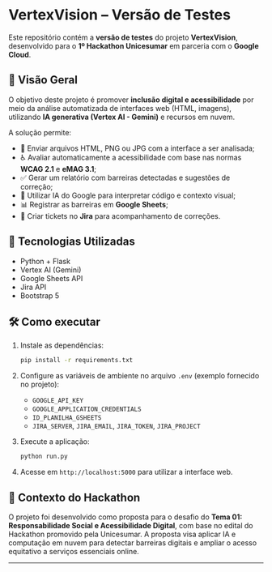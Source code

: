 
# VertexVision – Versão de Testes

Este repositório contém a **versão de testes** do projeto **VertexVision**, desenvolvido para o **1º Hackathon Unicesumar** em parceria com o **Google Cloud**.

## 📌 Visão Geral

O objetivo deste projeto é promover **inclusão digital e acessibilidade** por meio da análise automatizada de interfaces web (HTML, imagens), utilizando **IA generativa (Vertex AI - Gemini)** e recursos em nuvem.

A solução permite:

- 📂 Enviar arquivos HTML, PNG ou JPG com a interface a ser analisada;
- ♿ Avaliar automaticamente a acessibilidade com base nas normas **WCAG 2.1** e **eMAG 3.1**;
- ✅ Gerar um relatório com barreiras detectadas e sugestões de correção;
- 🧠 Utilizar IA do Google para interpretar código e contexto visual;
- 📊 Registrar as barreiras em **Google Sheets**;
- 🧾 Criar tickets no **Jira** para acompanhamento de correções.

## 🚀 Tecnologias Utilizadas

- Python + Flask
- Vertex AI (Gemini)
- Google Sheets API
- Jira API
- Bootstrap 5

## 🛠 Como executar

1. Instale as dependências:
   ```bash
   pip install -r requirements.txt
   ```

2. Configure as variáveis de ambiente no arquivo `.env` (exemplo fornecido no projeto):
   - `GOOGLE_API_KEY`
   - `GOOGLE_APPLICATION_CREDENTIALS`
   - `ID_PLANILHA_GSHEETS`
   - `JIRA_SERVER`, `JIRA_EMAIL`, `JIRA_TOKEN`, `JIRA_PROJECT`

3. Execute a aplicação:
   ```bash
   python run.py
   ```

4. Acesse em `http://localhost:5000` para utilizar a interface web.

## 🎯 Contexto do Hackathon

O projeto foi desenvolvido como proposta para o desafio do **Tema 01: Responsabilidade Social e Acessibilidade Digital**, com base no edital do Hackathon promovido pela Unicesumar. A proposta visa aplicar IA e computação em nuvem para detectar barreiras digitais e ampliar o acesso equitativo a serviços essenciais online.

---

> 

